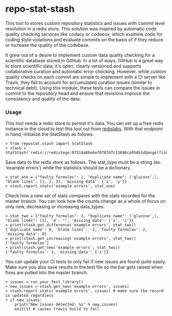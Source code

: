 # repo-stat-stash
This tool to stores custom repository statistics and issues with commit level resolution in a redis store. This solution was inspired by automatic code quality checking services like codacy or codecov, which examine code for coding style violations and evaluate commits on the basis of if they reduce or increase the quality of the codebase.

It grew out of a desire to implement custom data quality checking for a scientific database stored in GitHub. In a lot of ways, GitHub is a great way to store scientific data; it's open, clearly versioned and supports collaborative curation and automatic error checking. However, while custom quality checks on each commit are simple to implement with a CI server like Travis, they fail to account for accumulated curation issues (similar to technical debt). Using this module, these tests can compare the issues in commit to the repository head and ensure that revisions improve the consistency and quality of the data.

### Usage
This tool needs a redis store to persist it's data. You can set up a free redis instance in the cloud to test this tool out from [redislabs](https://redislabs.com/blog/redis-cloud-30mb-ram-30-connections-for-free/). With that endpoint in hand, initialize the StatStash as follows:
```
> from repostat.stash import StatStash
> stash = StatStash('redis://redistogo:97514a86e6ef0787d7c13696ca95db1d@angelfish.redistogo.com:10495')
```
Save data to the redis store as follows. The stat_type must be a string (ex. 'example errors') while the statistics should be a dictionary.
```
> stat_one = {"faulty formulas": 1, "duplicate name": ('glucose',), "blank lines": [1, 2, 3], 'missing data': {'x', 'y'}}
> stash.report_stats('example errors', stat_one)
```
Check how a new set of stats compares with the stats recorded for the master branch. You can look how the counts change as a whole of focus on only new, decreasing or increasing data_types.
```
> stat_two = {"faulty formulas": 3, "duplicate name": ('glucose',), "blank lines": [1], 'd': "", 'missing data': {'x', 'z'}}
> print(stash.get_difference('example errors', stat_two))
{'duplicate name': 0, 'blank lines': -2, 'faulty formulas': 2, 'missing data': 0}
> print(stash.get_increasing('example errors', stat_two))
['faulty formulas']
> print(stash.get_new('example errors', stat_two))
{'faulty formulas': 3, 'missing data': {'z'}}
```
You can update your CI tests to only fail if new issues are found quite easily. Make sure you also save results in the test file so the bar gets raised when fixes are pulled into the master branch.
```
> issues = run_your_test_library()
> new_issues = stash.get_new('example errors', issues)
> stash.report_stats('example errors', issues) # make sure the record is updated regardless
> if new_issues:
    print("New issues detected: %s" % new_issues)
    exit(1) # causes travis build to fail
``` 
